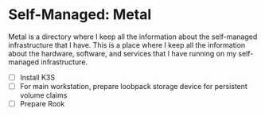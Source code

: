 # Self-Managed: Metal

Metal is a directory where I keep all the information about the self-managed infrastructure that I have. This is a place where I keep all the information about the hardware, software, and services that I have running on my self-managed infrastructure.

- [ ] Install K3S
- [ ] For main workstation, prepare loobpack storage device for persistent volume claims
- [ ] Prepare Rook